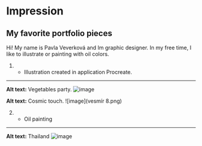 # Impression 

## My favorite portfolio pieces

Hi!
My name is Pavla Veverková and Im graphic designer. In my free time, I like to illustrate or painting with oil colors. 

1. - Illustration created in application Procreate.
---
**Alt text:** Vegetables party. 
![image](Ilustrace.png)

**Alt text:** Cosmic touch. 
![image](vesmír 8.png)

2. - Oil painting 
---
**Alt text:** Thailand 
![image](Ilustrace.png)
